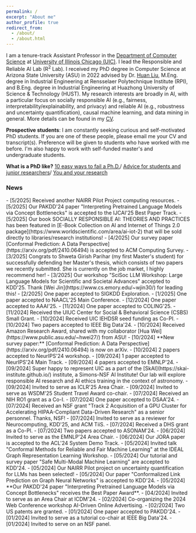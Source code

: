 ```yaml
---
permalink: /
excerpt: "About me"
author_profile: true
redirect_from: 
  - /about/
  - /about.html
---
```


I am a tenure-track Assistant Professor in the [Department of Computer Science](https://cs.uic.edu/) at [University of Illinois Chicago (UIC)](https://www.uic.edu/). I lead the Responsible and Reliable AI Lab (R<sup>2</sup> Lab). I received my PhD degree in Computer Science at Arizona State University (ASU) in 2022 advised by Dr. [Huan Liu](https://scholar.google.com/citations?user=Dzf46C8AAAAJ&hl=en), M.Eng. degree in Industrial Engineering at Rensselaer Polytechnique Institute (RPI), and B.Eng. degree in Industrial Engineering at Huazhong University of Science & Technology (HUST). My research interests are broadly in AI, with a particular focus on socially responsible AI (e.g., fairness, interpretability/explainability, and privacy) and reliable AI (e.g., robustness and uncertainty quantification), causal machine learning, and data mining in general. More details can be found in my [CV](https://drive.google.com/file/d/1s1oTAlrdcz544au1tHUAYIjSouUWhhL0/view).

**Prospective students**: I am constantly seeking curious and self-motivated PhD students. If you are one of these people, please email me your CV and transcript(s). Preference will be given to students who have worked with me before. I'm also happy to work with self-funded master's and undergraduate students.

**What is a PhD like?** [10 easy ways to fail a Ph.D.](https://matt.might.net/articles/ways-to-fail-a-phd/)/ [Advice for students and junior researchers](https://www.markus-jakobsson.com/advice-for-students-and-junior-researchers)/ [You and your research](https://www.cs.virginia.edu/~robins/YouAndYourResearch.html)

<h3>News</h3>
- [5/2025] Received another NAIRR Pilot Project computing resources.
- [5/2025] Our PAKDD'24 paper "Interpreting Pretrained Language Models via Concept Bottlenecks" is accepted to the IJCAI'25 Best Paper Track.
- [5/2025] Our book SOCIALLY RESPONSIBLE AI: THEORIES AND PRACTICES has been featured in [E-Book Collection on AI and Internet of Things 2.0 package](https://www.worldscientific.com/area/ai-iot-2) that will be sold directly to libraries/research institutions! 
- [4/2025] Our survey paper [Conformal Prediction: A Data Perspective](https://arxiv.org/pdf/2410.06494) is accepted to ACM Computing Survey. 
- [3/2025] Congrats to Shweta Girish Parihar (my first Master's student) for successfully defending her Master's thesis, which consists of two papers we recently submitted. She is currently on the job market, I highly recommend her!
- [3/2025] Our workshop "SciSoc LLM Workshop: Large Language Models for Scientific and Societal Advances" accepted to KDD'25. Thank [Wei Jin](https://www.cs.emory.edu/~wjin30/) for leading this!
- [2/2025] One paper accepted to SIGKDD Exploration.
- [1/2025] One paper accepted to NAACL'25 Main Conference.
- [12/2024] One paper accepted to AAAI'25.
- [11/2024] One paper accepted to COLING'25.
- [11/2024] Received the UIUC Center for Social & Behavioral Science (CSBS) Small Grant.
- [10/2024] Received UIC IEHDSR seed funding as Co-PI.
- [10/2024] Two papers accepted to IEEE Big Data'24.
- [10/2024] Received Amazon Research Award, shared with my collaborator [Hua Wei](https://www.public.asu.edu/~hwei27/) from ASU!
- [10/2024] **New survey paper:** [Conformal Prediction: A Data Perspective](https://arxiv.org/pdf/2410.06494) is now on arXiv. 
- [10/2024] 2 papers accepted to NeurIPS'24 workshop.
- [09/2024] 1 paper accepted to NeurIPS'24 Main Track.
- [09/2024] 4 papers accepted to EMNLP'24.
- [09/2024] Super happy to represent UIC as a part of the [SkAI](https://skai-institute.github.io/) institute, a Simons-NSF AI Institute! Our lab will explore responsible AI research and AI ethics training in the context of astronomy.
- [09/2024] Invited to serve as ICLR'25 Area Chair.
- [09/2024] Invited to serve as WSDM'25 Student Travel Award co-chair.
- [07/2024] Received an NIH RO1 grant as a Co-I.
- [07/2024] One paper accepted to DSAA'24. 
- [07/2024] Received an NSF grant "Track 2 Acquisition of a GPU Cluster for Accelerating HIPAA-Compliant Data-Driven Research" as a senior personnel. Thanks, NSF!
- [07/2024] Invited to serve as a reviewer for Neurocomputing, KDD'25, and ACM TiiS.
- [07/2024] Received a DHS grant as a Co-PI.
- [07/2024] Two papers accepted to ASONAM'24.
- [06/2024] Invited to serve as the EMNLP'24 Area Chair.
- [06/2024] Our JORA paper is accepted to the ACL'24 System Demo Track.
- [05/2024] Invited talk "Conformal Methods for Reliable and Fair Machine Learning" at the IDEAL Graph Representation Learning Workshop.
- [05/2024] Our tutorial and survey paper "Safe Multi-Modal Machine Learning" are accepted to KDD'24.
- [05/2024] Our NAIRR Pilot project on uncertainty quantification for LLMs has been selected! 
- [05/2024] Our paper "Conformalized Link Prediction on Graph Neural Networks" is accepted to KDD'24. 
- [05/2024] **Our PAKDD'24 paper "Interpreting Pretrained Language Models via Concept Bottlenecks" receives the Best Paper Award**. 
- [04/2024] Invited to serve as an Area Chair at ICDM'24.
- [02/2024] Co-organizing the 2024 Web Conference workshop AI-Driven Online Advertising. 
- [02/2024] Two US patents are granted. 
- [01/2024] One paper accepted to PAKDD'24. 
- [01/2024] Invited to serve as a tutorial co-chair at IEEE Big Data'24. 
- [01/2024] Invited to serve on an NSF panel.
